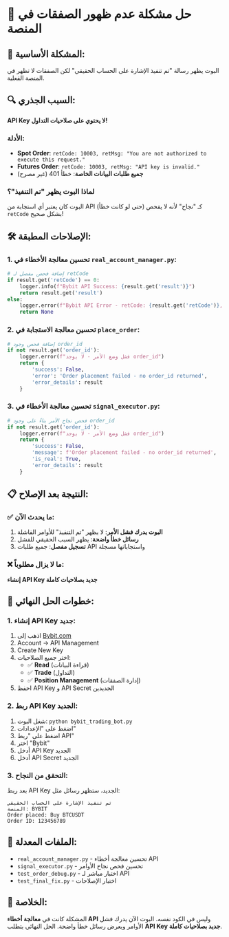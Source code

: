 # 🔧 حل مشكلة عدم ظهور الصفقات في المنصة

## 🎯 **المشكلة الأساسية:**
البوت يظهر رسالة "تم تنفيذ الإشارة على الحساب الحقيقي" لكن الصفقات لا تظهر في المنصة الفعلية.

## 🔍 **السبب الجذري:**
**API Key لا يحتوي على صلاحيات التداول!**

### الأدلة:
- **Spot Order**: `retCode: 10003, retMsg: "You are not authorized to execute this request."`
- **Futures Order**: `retCode: 10003, retMsg: "API key is invalid."`
- **جميع طلبات البيانات الخاصة**: خطأ 401 (غير مصرح)

### لماذا البوت يظهر "تم التنفيذ"؟
البوت كان يعتبر أي استجابة من API (حتى لو كانت خطأ) كـ "نجاح" لأنه لا يفحص `retCode` بشكل صحيح!

## 🛠️ **الإصلاحات المطبقة:**

### 1. **تحسين معالجة الأخطاء في `real_account_manager.py`:**
```python
# إضافة فحص مفصل لـ retCode
if result.get('retCode') == 0:
    logger.info(f"Bybit API Success: {result.get('result')}")
    return result.get('result')
else:
    logger.error(f"Bybit API Error - retCode: {result.get('retCode')}, retMsg: {result.get('retMsg')}")
    return None
```

### 2. **تحسين معالجة الاستجابة في `place_order`:**
```python
# إضافة فحص وجود order_id
if not result.get('order_id'):
    logger.error(f"فشل وضع الأمر - لا يوجد order_id")
    return {
        'success': False,
        'error': 'Order placement failed - no order_id returned',
        'error_details': result
    }
```

### 3. **تحسين معالجة الأخطاء في `signal_executor.py`:**
```python
# فحص نجاح الأمر بناءً على وجود order_id
if not result.get('order_id'):
    logger.error(f"فشل وضع الأمر - لا يوجد order_id")
    return {
        'success': False,
        'message': f'Order placement failed - no order_id returned',
        'is_real': True,
        'error_details': result
    }
```

## 📋 **النتيجة بعد الإصلاح:**

### ✅ **ما يحدث الآن:**
1. **البوت يدرك فشل الأمر**: لا يظهر "تم التنفيذ" للأوامر الفاشلة
2. **رسائل خطأ واضحة**: يظهر السبب الحقيقي للفشل
3. **تسجيل مفصل**: جميع طلبات API واستجاباتها مسجلة

### ❌ **ما لا يزال مطلوباً:**
**إنشاء API Key جديد بصلاحيات كاملة**

## 🔑 **خطوات الحل النهائي:**

### 1. **إنشاء API Key جديد:**
1. اذهب إلى [Bybit.com](https://bybit.com)
2. Account → API Management
3. Create New Key
4. اختر جميع الصلاحيات:
   - ✅ **Read** (قراءة البيانات)
   - ✅ **Trade** (التداول)
   - ✅ **Position Management** (إدارة الصفقات)
5. احفظ API Key و API Secret الجديدين

### 2. **ربط API Key الجديد:**
1. شغل البوت: `python bybit_trading_bot.py`
2. اضغط على "الإعدادات"
3. اضغط على "ربط API"
4. اختر "Bybit"
5. أدخل API Key الجديد
6. أدخل API Secret الجديد

### 3. **التحقق من النجاح:**
بعد ربط API Key الجديد، ستظهر رسائل مثل:
```
تم تنفيذ الإشارة على الحساب الحقيقي
المنصة: BYBIT
Order placed: Buy BTCUSDT
Order ID: 123456789
```

## 📁 **الملفات المعدلة:**
- `real_account_manager.py` - تحسين معالجة أخطاء API
- `signal_executor.py` - تحسين فحص نجاح الأوامر
- `test_order_debug.py` - اختبار مباشر لـ API
- `test_final_fix.py` - اختبار الإصلاحات

## 🎯 **الخلاصة:**
المشكلة كانت في **معالجة أخطاء API** وليس في الكود نفسه. البوت الآن يدرك فشل الأوامر ويعرض رسائل خطأ واضحة. الحل النهائي يتطلب **API Key جديد بصلاحيات كاملة**.
